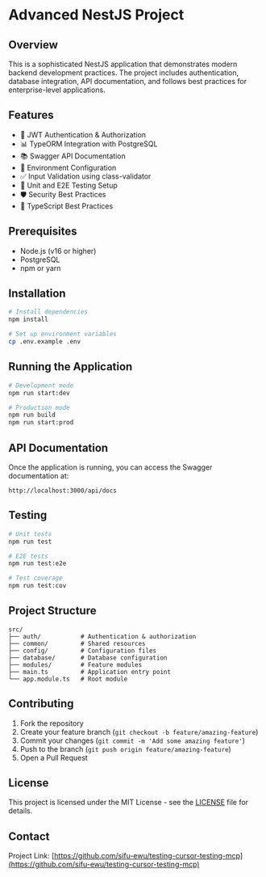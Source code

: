 # Advanced NestJS Project

## Overview
This is a sophisticated NestJS application that demonstrates modern backend development practices. The project includes authentication, database integration, API documentation, and follows best practices for enterprise-level applications.

## Features
- 🔐 JWT Authentication & Authorization
- 📊 TypeORM Integration with PostgreSQL
- 📚 Swagger API Documentation
- 🔄 Environment Configuration
- ✅ Input Validation using class-validator
- 🧪 Unit and E2E Testing Setup
- 🛡️ Security Best Practices
- 🎯 TypeScript Best Practices

## Prerequisites
- Node.js (v16 or higher)
- PostgreSQL
- npm or yarn

## Installation
```bash
# Install dependencies
npm install

# Set up environment variables
cp .env.example .env
```

## Running the Application
```bash
# Development mode
npm run start:dev

# Production mode
npm run build
npm run start:prod
```

## API Documentation
Once the application is running, you can access the Swagger documentation at:
```
http://localhost:3000/api/docs
```

## Testing
```bash
# Unit tests
npm run test

# E2E tests
npm run test:e2e

# Test coverage
npm run test:cov
```

## Project Structure
```
src/
├── auth/           # Authentication & authorization
├── common/         # Shared resources
├── config/         # Configuration files
├── database/       # Database configuration
├── modules/        # Feature modules
├── main.ts         # Application entry point
└── app.module.ts   # Root module
```

## Contributing
1. Fork the repository
2. Create your feature branch (`git checkout -b feature/amazing-feature`)
3. Commit your changes (`git commit -m 'Add some amazing feature'`)
4. Push to the branch (`git push origin feature/amazing-feature`)
5. Open a Pull Request

## License
This project is licensed under the MIT License - see the [LICENSE](LICENSE) file for details.

## Contact
Project Link: [https://github.com/sifu-ewu/testing-cursor-testing-mcp](https://github.com/sifu-ewu/testing-cursor-testing-mcp)